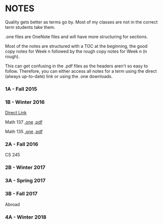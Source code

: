 # NOTES

Quality gets better as terms go by.
Most of my classes are not in the correct term students take them.

.one files are OneNote files and will have more structuring for sections.

Most of the notes are structured with a TOC at the beginning, 
the good copy notes for Week n followed by the rough copy notes for Week n (n rough).

This can get confusing in the .pdf files as the headers aren't so easy to follow. 
Therefore, you can either access all notes for a term using the direct (always up-to-date) link 
or using the .one downloads.

### 1A - Fall 2015


### 1B - Winter 2016

[Direct Link](https://1drv.ms/u/s!AmDkogMdOs_erlvQA6Y40fKM2gG-)

Math 137 [.one](/notes/Math137.zip) [.pdf](/notes/Math137.pdf)

Math 135 [.one](/notes/Math135.zip) [.pdf](/notes/Math135.pdf)

### 2A - Fall 2016

CS 245

### 2B - Winter 2017


### 3A - Spring 2017


### 3B - Fall 2017

Abroad


### 4A - Winter 2018


